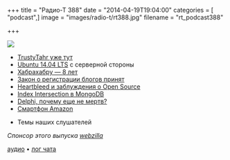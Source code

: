 +++
title = "Радио-Т 388"
date = "2014-04-19T19:04:00"
categories = [ "podcast",]
image = "images/radio-t/rt388.jpg"
filename = "rt_podcast388"

+++

![](https://radio-t.com/images/radio-t/rt388.jpg)

* [TrustyTahr уже тут](https://wiki.ubuntu.com/TrustyTahr/ReleaseNotes)
* [Ubuntu 14.04 LTS](http://prsm.tc/UnoBZk) с серверной стороны
* [Хабрахабру — 8 лет](http://habrahabr.ru/company/tm/blog/219903/)
* [Закон о регистрации блогов принят](http://habrahabr.ru/post/219935/)
* [Heartbleed и заблуждения о Open Source](http://habrahabr.ru/post/219163/)
* [Index Intersection в MongoDB](https://jira.mongodb.org/browse/SERVER-3071)
* [Delphi, почему еще не мертв?](http://stevepeacocke.blogspot.com/2013/05/delphi-why-wont-it-just-die.html)
* [Смартфон Amazon](http://habrahabr.ru/post/219703/)
- Темы наших слушателей

_Спонсор этого выпуска [webzilla](http://radio-t.files.webzilla.com)_

[аудио](https://cdn.radio-t.com/rt_podcast388.mp3) • [лог чата](http://chat.radio-t.com/logs/radio-t-388.html)
<audio src="https://cdn.radio-t.com/rt_podcast388.mp3" preload="none"></audio>
